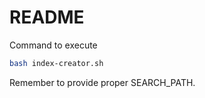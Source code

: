 # README

Command to execute

```bash
bash index-creator.sh
```

Remember to provide proper SEARCH_PATH.